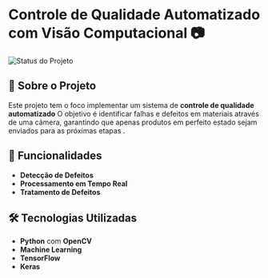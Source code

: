 # Controle de Qualidade Automatizado com Visão Computacional 📷

![Status do Projeto](https://img.shields.io/badge/Status-Em%20Desenvolvimento-blue)

## 📜 Sobre o Projeto

Este projeto tem o foco implementar um sistema de **controle de qualidade automatizado** O objetivo é identificar falhas e defeitos em materiais através de uma câmera, garantindo que apenas produtos em perfeito estado sejam enviados para as próximas etapas .

## 🎯 Funcionalidades

- **Detecção de Defeitos**
- **Processamento em Tempo Real**
- **Tratamento de Defeitos**
  

## 🛠️ Tecnologias Utilizadas

- **Python** com **OpenCV** 
- **Machine Learning** 
- **TensorFlow**
- **Keras**




